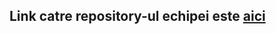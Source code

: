 ## Link catre repository-ul echipei este [aici](https://github.com/Alexandru-Vasilica/cloud-computing-project)
